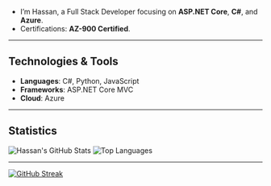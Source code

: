 -  I’m Hassan, a Full Stack Developer focusing on **ASP.NET Core**, **C#**, and **Azure**.
-  Certifications: **AZ-900 Certified**.

---

## Technologies & Tools
- **Languages**: C#, Python, JavaScript
- **Frameworks**: ASP.NET Core MVC
- **Cloud**: Azure

---

## Statistics

![Hassan's GitHub Stats](https://github-readme-stats.vercel.app/api?username=mhasgit&show_icons=true&theme=radical)
![Top Languages](https://github-readme-stats.vercel.app/api/top-langs/?username=mhasgit&layout=compact&theme=tokyonight)

---


[![GitHub Streak](https://streak-stats.demolab.com?user=mhasgit&theme=tokyonight)](https://git.io/streak-stats)

<!-- # WakaTime Stats -->
<!-- ![WakaTime stats](https://github-readme-stats.vercel.app/api/wakatime?username=mhasgit) -->

<!-- # GitHub Activity Graph -->
<!-- [![mhasgit's github activity graph](https://github-readme-activity-graph.vercel.app/graph?username=mhasgit&theme=react-dark)](https://github.com/ashutosh00710/github-readme-activity-graph) -->

